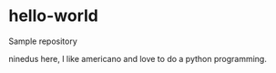 # hello-world
Sample repository

ninedus here, I like americano and love to do a python programming.
